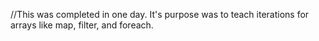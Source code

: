 //This was completed in one day. It's purpose was to teach iterations for arrays like map, filter, and foreach.

